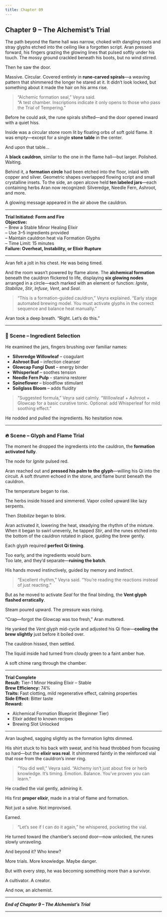 ```yaml
---
title: Chapter 09
---
```



## **Chapter 9 – The Alchemist’s Trial**

The path beyond the flame hall was narrow, choked with dangling roots and stray glyphs etched into the ceiling like a forgotten script. Aran pressed forward, his fingers grazing the glowing lines that pulsed softly under his touch. The mossy ground crackled beneath his boots, but no wind stirred.

Then he saw the door.

Massive. Circular. Covered entirely in **rune-carved spirals**—a weaving pattern that shimmered the longer he stared at it. It didn’t look locked, but something about it made the hair on his arms rise.

> “Alchemic formation seal,” Veyra said.  
> “A test chamber. Inscriptions indicate it only opens to those who pass the Trial of Tempering.”

Before he could ask, the rune spirals shifted—and the door opened inward with a quiet hiss.

Inside was a circular stone room lit by floating orbs of soft gold flame. It was empty—except for a single **stone table** in the center.

And upon that table…

A **black cauldron**, similar to the one in the flame hall—but larger. Polished. Waiting.

Behind it, a **formation circle** had been etched into the floor, inlaid with copper and silver. Geometric shapes overlapped flowing script and small crystalline insets. To the side, an open alcove held **ten labeled jars**—each containing herbs Aran now recognized: Silveredge, Needle Fern, Ashroot, and more.

A glowing message appeared in the air above the cauldron.

---

**Trial Initiated: Form and Fire**  
**Objective:**  
– Brew a Stable Minor Healing Elixir  
– Use 3–5 ingredients provided  
– Maintain cauldron heat via Formation Glyphs  
– Time Limit: 15 minutes  
**Failure: Overheat, Instability, or Elixir Rupture**

---

Aran felt a jolt in his chest. He was being timed.

And the room wasn’t powered by flame alone. The **alchemical formation** beneath the cauldron flickered to life, displaying **six glowing nodes** arranged in a circle—each marked with an element or function: _Ignite_, _Stabilize_, _Stir_, _Infuse_, _Vent_, and _Seal_.

> “This is a formation-guided cauldron,” Veyra explained. “Early stage automated brewing model. You must activate glyphs in the correct sequence and balance heat manually.”

Aran took a deep breath. “Right. Let’s do this.”

---

### 🔬 Scene – Ingredient Selection

He examined the jars, fingers brushing over familiar names:

- **Silveredge Willowleaf** – coagulant  
- **Ashroot Bud** – infection cleanser  
- **Glowcap Fungi Dust** – energy binder  
- **Whisperleaf** – soothes tension  
- **Needle Fern Pulp** – stamina restorer  
- **Spineflower** – bloodflow stimulant  
- **Soilglass Bloom** – adds fluidity

> “Suggested formula,” Veyra said calmly. “Willowleaf + Ashroot + Glowcap for a basic curative tonic. Optional: add Whisperleaf for mild soothing effect.”

He nodded and pulled the ingredients. No hesitation now.

---

### 🔥 Scene – Glyph and Flame Trial

The moment he dropped the ingredients into the cauldron, the **formation activated fully**.

The node for _Ignite_ pulsed red.

Aran reached out and **pressed his palm to the glyph**—willing his Qi into the circuit. A soft *thrumm* echoed in the stone, and flame burst beneath the cauldron.

The temperature began to rise.

The herbs inside hissed and simmered. Vapor coiled upward like lazy serpents.

Then _Stabilize_ began to blink.

Aran activated it, lowering the heat, steadying the rhythm of the mixture. When it began to swirl unevenly, he tapped _Stir_, and the runes etched into the bottom of the cauldron rotated in place, guiding the brew gently.

Each glyph required **perfect Qi timing**.

Too early, and the ingredients would burn.  
Too late, and they’d separate—**ruining the batch**.

His hands moved instinctively, guided by memory and instinct.

> “Excellent rhythm,” Veyra said. “You’re reading the reactions instead of just reacting.”

But as he moved to activate _Seal_ for the final binding, the **Vent glyph flashed erratically**.

Steam poured upward. The pressure was rising.

“Crap—forgot the Glowcap was too fresh,” Aran muttered.

He yanked the _Vent_ glyph mid-cycle and adjusted his Qi flow—**cooling the brew slightly** just before it boiled over.

The cauldron hissed, then settled.

The liquid inside had turned from cloudy green to a faint amber hue.

A soft chime rang through the chamber.

---

**Trial Complete**  
**Result:** Tier-1 Minor Healing Elixir – Stable  
**Brew Efficiency:** 74%  
**Traits:** Fast clotting, mild regenerative effect, calming properties  
**Side Effect:** Bitter taste  
**Reward:**  
+ Alchemical Formation Blueprint (Beginner Tier)  
+ Elixir added to known recipes  
+ Brewing Slot Unlocked

---

Aran laughed, sagging slightly as the formation lights dimmed.

His shirt stuck to his back with sweat, and his head throbbed from focusing so hard—but the **elixir was real**. It shimmered faintly in the reinforced vial that rose from the cauldron’s inner ring.

> “You did well,” Veyra said. “Alchemy isn’t just about fire or herb knowledge. It’s timing. Emotion. Balance. You’ve proven you can learn.”

He cradled the vial gently, admiring it.

His first **proper elixir**, made in a trial of flame and formation.

Not just a salve. Not improvised.

Earned.

> “Let’s see if I can do it again,” he whispered, pocketing the vial.

He turned toward the chamber’s second door—now unlocked, the runes slowly unraveling.

And beyond it? Who knew?

More trials. More knowledge. Maybe danger.

But with every step, he was becoming something more than a survivor.

A cultivator. A creator.

And now, an alchemist.

---

***End of Chapter 9 – The Alchemist’s Trial***

---
